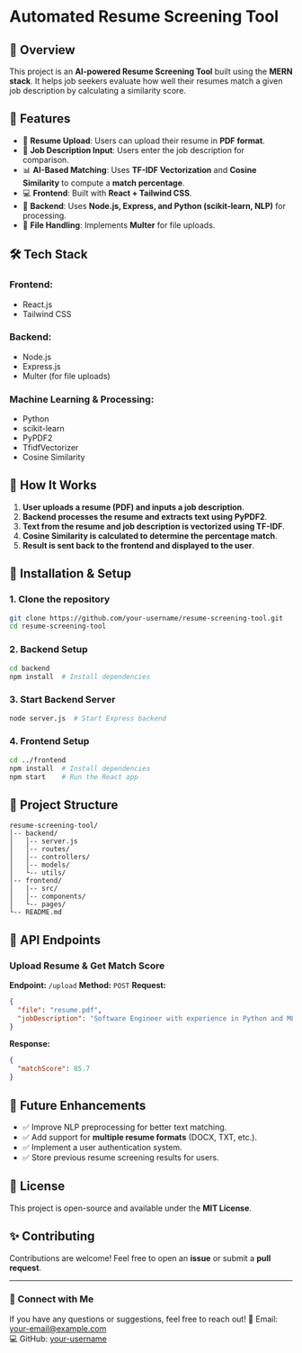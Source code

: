 # Automated Resume Screening Tool

## 📌 Overview
This project is an **AI-powered Resume Screening Tool** built using the **MERN stack**. It helps job seekers evaluate how well their resumes match a given job description by calculating a similarity score.

## 🚀 Features
- 📄 **Resume Upload**: Users can upload their resume in **PDF format**.
- 📝 **Job Description Input**: Users enter the job description for comparison.
- 📊 **AI-Based Matching**: Uses **TF-IDF Vectorization** and **Cosine Similarity** to compute a **match percentage**.
- 💻 **Frontend**: Built with **React + Tailwind CSS**.
- 🔧 **Backend**: Uses **Node.js, Express, and Python (scikit-learn, NLP)** for processing.
- 📂 **File Handling**: Implements **Multer** for file uploads.

## 🛠️ Tech Stack
### **Frontend**:
- React.js
- Tailwind CSS

### **Backend**:
- Node.js
- Express.js
- Multer (for file uploads)

### **Machine Learning & Processing**:
- Python
- scikit-learn
- PyPDF2
- TfidfVectorizer
- Cosine Similarity

## 📜 How It Works
1. **User uploads a resume (PDF) and inputs a job description**.
2. **Backend processes the resume and extracts text using PyPDF2**.
3. **Text from the resume and job description is vectorized using TF-IDF**.
4. **Cosine Similarity is calculated to determine the percentage match**.
5. **Result is sent back to the frontend and displayed to the user**.

## 🔧 Installation & Setup
### **1. Clone the repository**
```bash
git clone https://github.com/your-username/resume-screening-tool.git
cd resume-screening-tool
```

### **2. Backend Setup**
```bash
cd backend
npm install  # Install dependencies
```

### **3. Start Backend Server**
```bash
node server.js  # Start Express backend
```

### **4. Frontend Setup**
```bash
cd ../frontend
npm install  # Install dependencies
npm start    # Run the React app
```

## 📂 Project Structure
```
resume-screening-tool/
│-- backend/
│   │-- server.js
│   │-- routes/
│   │-- controllers/
│   │-- models/
│   └-- utils/
│-- frontend/
│   │-- src/
│   │-- components/
│   └-- pages/
└-- README.md
```

## 📌 API Endpoints
### **Upload Resume & Get Match Score**
**Endpoint:** `/upload`
**Method:** `POST`
**Request:**
```json
{
  "file": "resume.pdf",
  "jobDescription": "Software Engineer with experience in Python and ML"
}
```
**Response:**
```json
{
  "matchScore": 85.7
}
```

## 🎯 Future Enhancements
- ✅ Improve NLP preprocessing for better text matching.
- ✅ Add support for **multiple resume formats** (DOCX, TXT, etc.).
- ✅ Implement a user authentication system.
- ✅ Store previous resume screening results for users.

## 📜 License
This project is open-source and available under the **MIT License**.

## ✨ Contributing
Contributions are welcome! Feel free to open an **issue** or submit a **pull request**.

---

### 📩 Connect with Me
If you have any questions or suggestions, feel free to reach out!
📧 Email: your-email@example.com  
💻 GitHub: [your-username](https://github.com/your-username)

